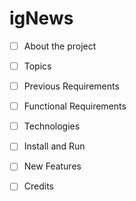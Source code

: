 # igNews

- [ ] About the project
- [ ] Topics
- [ ] Previous Requirements
- [ ] Functional Requirements
- [ ] Technologies
- [ ] Install and Run
- [ ] New Features
- [ ] Credits


<!---
- [Configuração](https://prettier.io/docs/en/install.html) do husky, lint-staged e prettier pela documentação do prettier

- [Duvidas](https://stackoverflow.com/questions/67063993/sh-husky-command-not-found) tiradas pelo stackoverflow e comunidade

- [Eslint config para TypeScript](https://www.npmjs.com/package/eslint-config-airbnb-typescript)
- [typescript eslint](https://typescript-eslint.io/docs/linting/)

Comandos

npm install --save-dev eslint typescript @typescript-eslint/parser @typescript-eslint/eslint-plugin
npm install eslint-config-airbnb-typescript @typescript-eslint/eslint-plugin@^5.13.0 @typescript-eslint/parser@^5.0.0 --save-dev
npm install --save-dev eslint-plugin-prettier

npx eslint . --ext .js,.jsx,.ts,.tsx
npx eslint . --ext .js,.jsx,.ts,.tsx --fix

npx prettier --write .

-->